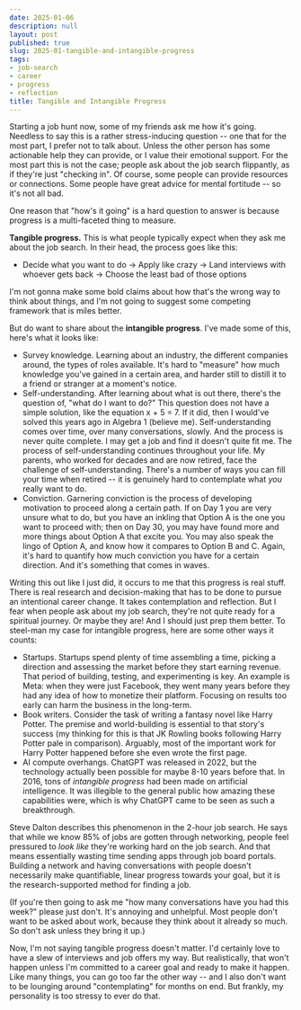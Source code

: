 ```yaml
---
date: 2025-01-06
description: null
layout: post
published: true
slug: 2025-01-tangible-and-intangible-progress
tags:
- job-search
- career
- progress
- reflection
title: Tangible and Intangible Progress
---
```


Starting a job hunt now, some of my friends ask me how it's going. Needless to say this is a rather stress-inducing question -- one that for the most part, I prefer not to talk about. Unless the other person has some actionable help they can provide, or I value their emotional support. For the most part this is not the case; people ask about the job search flippantly, as if they're just "checking in". Of course, some people can provide resources or connections. Some people have great advice for mental fortitude -- so it's not all bad.

One reason that "how's it going" is a hard question to answer is because progress is a multi-faceted thing to measure.

**Tangible progress.** This is what people typically expect when they ask me about the job search. In their head, the process goes like this: 
- Decide what you want to do -> Apply like crazy -> Land interviews with whoever gets back -> Choose the least bad of those options

I'm not gonna make some bold claims about how that's the wrong way to think about things, and I'm not going to suggest some competing framework that is miles better.

But do want to share about the **intangible progress**. I've made some of this, here's what it looks like:
- Survey knowledge. Learning about an industry, the different companies around, the types of roles available. It's hard to "measure" how much knowledge you've gained in a certain area, and harder still to distill it to a friend or stranger at a moment's notice.
- Self-understanding. After learning about what is out there, there's the question of, "what do I want to do?" This question does not have a simple solution, like the equation x + 5 = 7. If it did, then I would've solved this years ago in Algebra 1 (believe me). Self-understanding comes over time, over many conversations, slowly. And the process is never quite complete. I may get a job and find it doesn't quite fit me. The process of self-understanding continues throughout your life. My parents, who worked for decades and are now retired, face the challenge of self-understanding. There's a number of ways you can fill your time when retired -- it is genuinely hard to contemplate what *you* really want to do.
- Conviction. Garnering conviction is the process of developing motivation to proceed along a certain path. If on Day 1 you are very unsure what to do, but you have an inkling that Option A is the one you want to proceed with; then on Day 30, you may have found more and more things about Option A that excite you. You may also speak the lingo of Option A, and know how it compares to Option B and C. Again, it's hard to quantify how much conviction you have for a certain direction. And it's something that comes in waves.

Writing this out like I just did, it occurs to me that this progress is real stuff. There is real research and decision-making that has to be done to pursue an intentional career change. It takes contemplation and reflection. But I fear when people ask about my job search, they're not quite ready for a spiritual journey. Or maybe they are! And I should just prep them better. To steel-man my case for intangible progress, here are some other ways it counts:
- Startups. Startups spend plenty of time assembling a time, picking a direction and assessing the market before they start earning revenue. That period of building, testing, and experimenting is key. An example is Meta: when they were just Facebook, they went many years before they had any idea of how to monetize their platform. Focusing on results too early can harm the business in the long-term.
- Book writers. Consider the task of writing a fantasy novel like Harry Potter. The premise and world-building is essential to that story's success (my thinking for this is that JK Rowling books following Harry Potter pale in comparison). Arguably, most of the important work for Harry Potter happened before she even wrote the first page.
- AI compute overhangs. ChatGPT was released in 2022, but the technology actually been possible for maybe 8-10 years before that. In 2016, tons of *intangible progress* had been made on artificial intelligence. It was illegible to the general public how amazing these capabilities were, which is why ChatGPT came to be seen as such a breakthrough.  

Steve Dalton describes this phenomenon in the 2-hour job search. He says that while we know 85% of jobs are gotten through networking, people feel pressured to *look like* they're working hard on the job search. And that means essentially wasting time sending apps through job board portals. Building a network and having conversations with people doesn't necessarily make quantifiable, linear progress towards your goal, but it is the research-supported method for finding a job.

(If you're then going to ask me "how many conversations have you had this week?" please just don't. It's annoying and unhelpful. Most people don't want to be asked about work, because they think about it already so much. So don't ask unless they bring it up.)

Now, I'm not saying tangible progress doesn't matter. I'd certainly love to have a slew of interviews and job offers my way. But realistically, that won't happen unless I'm committed to a career goal and ready to make it happen. Like many things, you can go too far the other way -- and I also don't want to be lounging around "contemplating" for months on end. But frankly, my personality is too stressy to ever do that.
